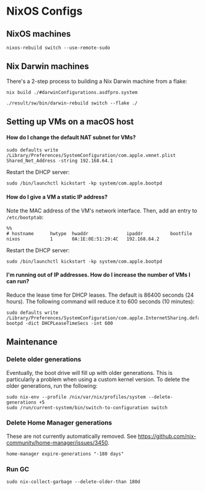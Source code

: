 # NixOS Configs

## NixOS machines

```shell
nixos-rebuild switch --use-remote-sudo
```

## Nix Darwin machines

There's a 2-step process to building a Nix Darwin machine from a flake:

```shell
nix build ./#darwinConfigurations.asdfpro.system
```

```shell
./result/sw/bin/darwin-rebuild switch --flake ./
```

## Setting up VMs on a macOS host

#### How do I change the default NAT subnet for VMs?

```shell
sudo defaults write /Library/Preferences/SystemConfiguration/com.apple.vmnet.plist Shared_Net_Address -string 192.168.64.1
```

Restart the DHCP server:

```shell
sudo /bin/launchctl kickstart -kp system/com.apple.bootpd
```

#### How do I give a VM a static IP address?

Note the MAC address of the VM's network interface. Then, add an entry to `/etc/bootptab`:

```
%%
# hostname      hwtype  hwaddr              ipaddr          bootfile
nixos           1       0A:1E:0E:51:29:4C   192.168.64.2
```

Restart the DHCP server:

```shell
sudo /bin/launchctl kickstart -kp system/com.apple.bootpd
```

#### I'm running out of IP addresses. How do I increase the number of VMs I can run?

Reduce the lease time for DHCP leases. The default is 86400 seconds (24 hours). The following command will reduce it to 600 seconds (10 minutes):

```
sudo defaults write /Library/Preferences/SystemConfiguration/com.apple.InternetSharing.default.plist bootpd -dict DHCPLeaseTimeSecs -int 600
```

## Maintenance

### Delete older generations

Eventually, the boot drive will fill up with older generations. This is particularly a problem when using a custom kernel version.
To delete the older generations, run the following:

```shell
sudo nix-env --profile /nix/var/nix/profiles/system --delete-generations +5
sudo /run/current-system/bin/switch-to-configuration switch
```

### Delete Home Manager generations

These are not currently automatically removed.
See <https://github.com/nix-community/home-manager/issues/3450>.

```shell
home-manager expire-generations "-180 days"
```

### Run GC

```shell
sudo nix-collect-garbage --delete-older-than 180d
```
